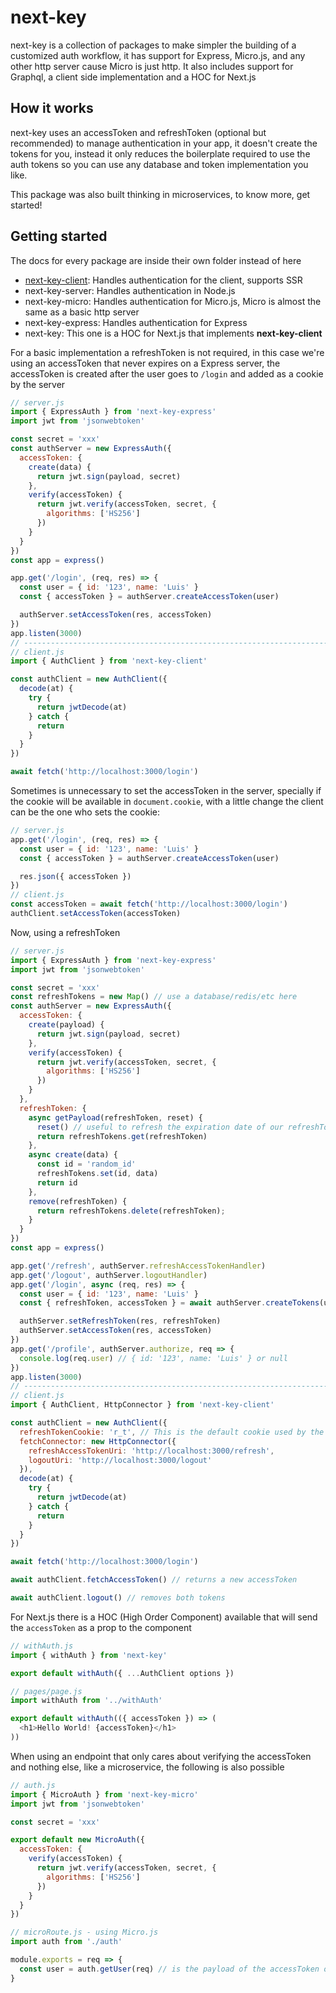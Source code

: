 # next-key

next-key is a collection of packages to make simpler the building of a
customized auth workflow, it has support for Express, Micro.js, and any other
http server cause Micro is just http. It also includes support for Graphql, a
client side implementation and a HOC for Next.js

## How it works

next-key uses an accessToken and refreshToken (optional but recommended) to
manage authentication in your app, it doesn't create the tokens for you, instead
it only reduces the boilerplate required to use the auth tokens so you can use
any database and token implementation you like.

This package was also built thinking in microservices, to know more, get
started!

## Getting started

The docs for every package are inside their own folder instead of here

* [next-key-client](https://github.com/lfades/next-key/tree/master/packages/next-key-client): Handles authentication for the client, supports SSR
* next-key-server: Handles authentication in Node.js
* next-key-micro: Handles authentication for Micro.js, Micro is almost the same as a basic http server
* next-key-express: Handles authentication for Express
* next-key: This one is a HOC for Next.js that implements **next-key-client**

For a basic implementation a refreshToken is not required, in this case we're
using an accessToken that never expires on a Express server, the accessToken
is created after the user goes to `/login` and added as a cookie by the server

```js
// server.js
import { ExpressAuth } from 'next-key-express'
import jwt from 'jsonwebtoken'

const secret = 'xxx'
const authServer = new ExpressAuth({
  accessToken: {
    create(data) {
      return jwt.sign(payload, secret)
    },
    verify(accessToken) {
      return jwt.verify(accessToken, secret, {
        algorithms: ['HS256']
      })
    }
  }
})
const app = express()

app.get('/login', (req, res) => {
  const user = { id: '123', name: 'Luis' }
  const { accessToken } = authServer.createAccessToken(user)

  authServer.setAccessToken(res, accessToken)
})
app.listen(3000)
// -----------------------------------------------------------------------
// client.js
import { AuthClient } from 'next-key-client'

const authClient = new AuthClient({
  decode(at) {
    try {
      return jwtDecode(at)
    } catch {
      return
    }
  }
})

await fetch('http://localhost:3000/login')
```

Sometimes is unnecessary to set the accessToken in the server, specially if the
cookie will be available in `document.cookie`, with a little change the client
can be the one who sets the cookie:

```js
// server.js
app.get('/login', (req, res) => {
  const user = { id: '123', name: 'Luis' }
  const { accessToken } = authServer.createAccessToken(user)

  res.json({ accessToken })
})
// client.js
const accessToken = await fetch('http://localhost:3000/login')
authClient.setAccessToken(accessToken)
```

Now, using a refreshToken

```js
// server.js
import { ExpressAuth } from 'next-key-express'
import jwt from 'jsonwebtoken'

const secret = 'xxx'
const refreshTokens = new Map() // use a database/redis/etc here
const authServer = new ExpressAuth({
  accessToken: {
    create(payload) {
      return jwt.sign(payload, secret)
    },
    verify(accessToken) {
      return jwt.verify(accessToken, secret, {
        algorithms: ['HS256']
      })
    }
  },
  refreshToken: {
    async getPayload(refreshToken, reset) {
      reset() // useful to refresh the expiration date of our refreshToken
      return refreshTokens.get(refreshToken)
    },
    async create(data) {
      const id = 'random_id'
      refreshTokens.set(id, data)
      return id
    },
    remove(refreshToken) {
      return refreshTokens.delete(refreshToken);
    }
  }
})
const app = express()

app.get('/refresh', authServer.refreshAccessTokenHandler)
app.get('/logout', authServer.logoutHandler)
app.get('/login', async (req, res) => {
  const user = { id: '123', name: 'Luis' }
  const { refreshToken, accessToken } = await authServer.createTokens(user)

  authServer.setRefreshToken(res, refreshToken)
  authServer.setAccessToken(res, accessToken)
})
app.get('/profile', authServer.authorize, req => {
  console.log(req.user) // { id: '123', name: 'Luis' } or null
})
app.listen(3000)
// -----------------------------------------------------------------------
// client.js
import { AuthClient, HttpConnector } from 'next-key-client'

const authClient = new AuthClient({
  refreshTokenCookie: 'r_t', // This is the default cookie used by the server
  fetchConnector: new HttpConnector({
    refreshAccessTokenUri: 'http://localhost:3000/refresh',
    logoutUri: 'http://localhost:3000/logout'
  }),
  decode(at) {
    try {
      return jwtDecode(at)
    } catch {
      return
    }
  }
})

await fetch('http://localhost:3000/login')

await authClient.fetchAccessToken() // returns a new accessToken

await authClient.logout() // removes both tokens
```

For Next.js there is a HOC (High Order Component) available that will send
the `accessToken` as a prop to the component

```js
// withAuth.js
import { withAuth } from 'next-key'

export default withAuth({ ...AuthClient options })

// pages/page.js
import withAuth from '../withAuth'

export default withAuth(({ accessToken }) => (
  <h1>Hello World! {accessToken}</h1>
))
```

When using an endpoint that only cares about verifying the accessToken and
nothing else, like a microservice, the following is also possible

```js
// auth.js
import { MicroAuth } from 'next-key-micro'
import jwt from 'jsonwebtoken'

const secret = 'xxx'

export default new MicroAuth({
  accessToken: {
    verify(accessToken) {
      return jwt.verify(accessToken, secret, {
        algorithms: ['HS256']
      })
    }
  }
})

// microRoute.js - using Micro.js
import auth from './auth'

module.exports = req => {
  const user = auth.getUser(req) // is the payload of the accessToken or null
}
```
